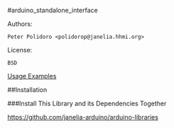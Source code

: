 #arduino_standalone_interface

Authors:

    Peter Polidoro <polidorop@janelia.hhmi.org>

License:

    BSD

[Usage Examples](./examples)

##Installation

###Install This Library and its Dependencies Together

<https://github.com/janelia-arduino/arduino-libraries>
